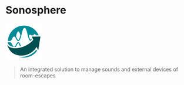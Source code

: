# Sonosphere

<img src="./logo.svg" alt="sonosphere logo" width="100">

> An integrated solution to manage sounds and external devices of room-escapes

